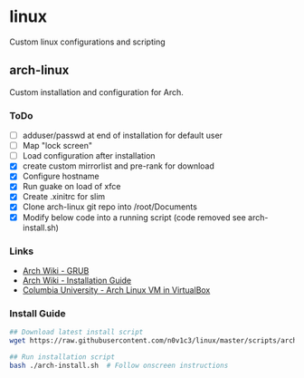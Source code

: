 # linux
Custom linux configurations and scripting

## arch-linux
Custom installation and configuration for Arch.

### ToDo
- [ ] adduser/passwd at end of installation for default user
- [ ] Map "lock screen" 
- [ ] Load configuration after installation
- [x] create custom mirrorlist and pre-rank for download
- [x] Configure hostname
- [x] Run guake on load of xfce
- [x] Create .xinitrc for slim
- [x] Clone arch-linux git repo into /root/Documents
- [x] Modify below code into a running script (code removed see arch-install.sh)

### Links
- [Arch Wiki - GRUB](https://wiki.archlinux.org/index.php/GRUB)
- [Arch Wiki - Installation Guide](https://wiki.archlinux.org/index.php/installation_guide)
- [Columbia University - Arch Linux VM in VirtualBox](http://www.cs.columbia.edu/~jae/4118-LAST/arch-setup-2015-1.html)

### Install Guide
```bash
## Download latest install script
wget https://raw.githubusercontent.com/n0v1c3/linux/master/scripts/arch/arch-install.sh

## Run installation script
bash ./arch-install.sh  # Follow onscreen instructions
